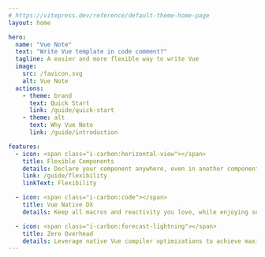 ```yaml
---
# https://vitepress.dev/reference/default-theme-home-page
layout: home

hero:
  name: "Vue Note"
  text: "Write Vue template in code comment?"
  tagline: A easier and more flexible way to write Vue
  image:
    src: /favicon.svg
    alt: Vue Note
  actions:
    - theme: brand
      text: Quick Start
      link: /guide/quick-start
    - theme: alt
      text: Why Vue Note
      link: /guide/introduction

features:
  - icon: <span class="i-carbon:horizontal-view"></span>
    title: Flexible Components
    details: Declare your component anywhere, even in another component
    link: /guide/flexibility
    linkText: Flexibility

  - icon: <span class="i-carbon:code"></span>
    title: Vue Native DX
    details: Keep all macros and reactivity you love, while enjoying seamless integration with the Vue ecosystem

  - icon: <span class="i-carbon:forecast-lightning"></span>
    title: Zero Overhead
    details: Leverage native Vue compiler optimizations to achieve maximum performance without any runtime cost.
---
```

